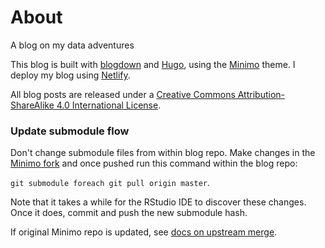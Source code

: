 # About
A blog on my data adventures

This blog is built with [blogdown](https://github.com/rstudio/blogdown) and [Hugo](https://gohugo.io/), using the [Minimo](https://github.com/MunifTanjim/minimo) theme. I deploy my blog using [Netlify](https://netlify.com/). 

All blog posts are released under a [Creative Commons Attribution-ShareAlike 4.0 International License](https://creativecommons.org/licenses/by-sa/4.0/).

### Update submodule flow

Don't change submodule files from within blog repo.
Make changes in the [Minimo fork](https://github.com/jeroenboeye/minimo) and once pushed run this command within the blog repo:

`git submodule foreach git pull origin master`.

Note that it takes a while for the RStudio IDE to discover these changes. Once it does, commit and push the new submodule hash.

If original Minimo repo is updated, see [docs on upstream merge](https://help.github.com/en/articles/syncing-a-fork).